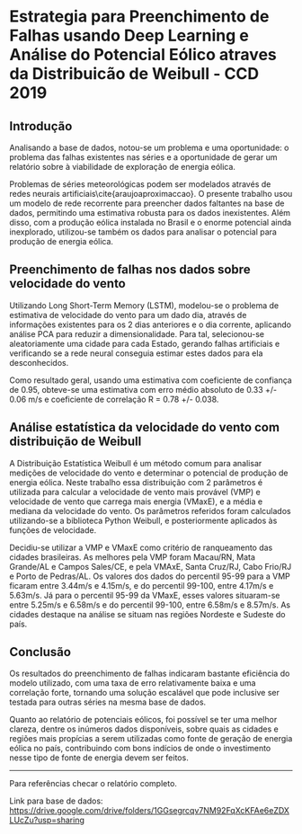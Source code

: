 # Estrategia para Preenchimento de Falhas usando Deep Learning e Análise do Potencial Eólico atraves da Distribuicão de Weibull - CCD 2019

## Introdução

Analisando a base de dados, notou-se um problema e uma oportunidade: o problema das falhas existentes nas séries e a oportunidade de gerar um relatório sobre à viabilidade de exploração de energia eólica.

Problemas de séries meteorológicas podem ser modelados através de redes neurais artificiais\cite{araujoaproximaccao}. O presente trabalho usou um modelo de rede recorrente para preencher dados faltantes na base de dados, permitindo uma estimativa robusta para os dados inexistentes. Além disso, com a produção eólica instalada no Brasil e o enorme potencial ainda inexplorado, utilizou-se também os dados para analisar o potencial para produção de energia eólica.

## Preenchimento de falhas nos dados sobre velocidade do vento

Utilizando Long Short-Term Memory (LSTM), modelou-se o problema de estimativa de velocidade do vento para um dado dia, através de informações existentes para os 2 dias anteriores e o dia corrente, aplicando análise PCA para reduzir a dimensionalidade. Para tal, selecionou-se aleatoriamente uma cidade para cada Estado, gerando falhas artificiais e verificando se a rede neural conseguia estimar estes dados para ela desconhecidos.

Como resultado geral, usando uma estimativa com coeficiente de confiança de 0.95, obteve-se uma estimativa com erro médio absoluto de 0.33 +/- 0.06 m/s e coeficiente de correlação R = 0.78 +/- 0.038.

## Análise estatística da velocidade do vento com distribuição de Weibull

A Distribuição Estatística Weibull é um método comum para analisar medições de velocidade do vento e determinar o potencial de produção de energia eólica. Neste trabalho essa distribuição com 2 parâmetros é utilizada para calcular a velocidade de vento mais provável (VMP) e velocidade de vento que carrega mais energia (VMaxE), e a média e mediana da velocidade do vento. Os parâmetros referidos foram calculados utilizando-se a biblioteca Python Weibull, e posteriormente aplicados às funções de velocidade.

Decidiu-se utilizar a VMP e VMaxE como critério de ranqueamento das cidades brasileiras. As melhores pela VMP foram Macau/RN, Mata Grande/AL e Campos Sales/CE, e pela VMAxE, Santa Cruz/RJ, Cabo Frio/RJ e Porto de Pedras/AL. Os valores dos dados do percentil 95-99 para a VMP ficaram entre 3.44m/s e 4.15m/s, e do percentil 99-100, entre 4.17m/s e 5.63m/s. Já para o percentil 95-99 da VMaxE, esses valores situaram-se entre 5.25m/s e 6.58m/s e do percentil 99-100, entre 6.58m/s e 8.57m/s. As cidades destaque na análise se situam nas regiões Nordeste e Sudeste do país.

## Conclusão

Os resultados do preenchimento de falhas indicaram bastante eficiência do modelo utilizado, com uma taxa de erro relativamente baixa e uma correlação forte, tornando uma solução escalável que pode inclusive ser testada para outras séries na mesma base de dados. 

Quanto ao relatório de potenciais eólicos, foi possível se ter uma melhor clareza, dentre os inúmeros dados disponíveis, sobre quais as cidades e regiões mais propícias a serem utilizadas como fonte de geração de energia eólica no país, contribuindo com bons indícios de onde o investimento nesse tipo de fonte de energia devem ser feitos.
____________________________________________________________________________________

Para referências checar o relatório completo.

Link para base de dados:
https://drive.google.com/drive/folders/1GGsegrcqv7NM92FqXcKFAe6eZDXLUcZu?usp=sharing
